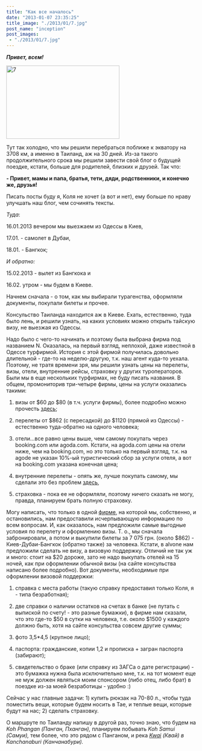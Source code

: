 ```yaml
---
title: "Как все началось"
date: "2013-01-07 23:35:25"
title_image: "./2013/01/7.jpg"
post_name: "inception"
post_images: 
 - "./2013/01/7.jpg"
---
```


<em><strong>Привет, всем!</strong></em>

<img class="alignnone size-medium wp-image-51" alt="7" src="http://thaitrip.od.ua/wp-content/uploads/2013/01/7-300x194.jpg" width="300" height="194" />

Тут так холодно, что мы решили перебраться поближе к экватору на 3708 км, а именно в Таиланд, аж на 30 дней. Из-за такого продолжительного срока мы решили завести свой блог о будущей поездке, кстати, больше для родителей, близких и друзей. Так что:<!--more-->

<strong> - Привет, мамы и папа, братья, тети, дяди, родственники, и конечно же, друзья! </strong>

Писать посты буду я, Коля не хочет (а вот и нет), ему больше по нраву улучшать наш блог, чем сочинять тексты.

<i>Туда</i>:

16.01.2013 вечером мы выезжаем из Одессы в Киев,

17.01. - самолет в Дубаи,

18.01. - Бангкок;

<em>И обратно:</em>

15.02.2013 - вылет из Бангкока и

16.02. утром - мы будем в Киеве.

Начнем сначала - о том, как мы выбирали турагенства, оформляли документы, покупали билеты и прочее.

Консульство Таиланда находится аж в Киеве. Ехать, естественно, туда было лень, и решили узнать, на каких условиях можно открыть тайскую визу, не выезжая из Одессы.

Надо было с чего-то начинать и поэтому была выбрана фирма под названием N. Оказалась, на первый взгляд, неплохой, даже известной в Одессе турфирмой. История с этой фирмой получилась довольно длительной - где-то на неделю-другую, т.к. наш агент куда-то уехала. Поэтому, не тратя времени зря, мы решили узнать цены на перелеты, визы, отели, внутренние рейсы, страховку у других туроператоров. Были мы в еще нескольких турфирмах, не буду писать названия. В общем, промониторив три-четыре фирмы, цены на услуги оказались такими:

1) визы от $60 до $80 (в т.ч. услуги фирмы), более подробно можно прочесть <a title="Тайское консульство" href="http://thaiconsulate.kiev.ua/?page_id=3" target="_blank">здесь</a>;

2) перелеты от $862 (с пересадкой) до $1120 (прямой из Одессы) - естественно туда-обратно на одного человека;

3) отели...все равно цены выше, чем самому покупать через booking.com или agoda.com. Кстати, на agoda.com цены на отели ниже, чем на booking.com, но это только на первый взгляд, т.к. на agode не указан 10%-ый туристический сбор за услуги отеля, а вот на booking.com указана конечная цена;

4) внутренние перелеты - опять же, лучше покупать самому, мы сделали это без проблем <a href="http://www.airasia.com/ot/en/home.page" target="_blank">здесь</a>,

5) страховка - пока ее не оформляли, поэтому ничего сказать не могу, правда, планируем брать полную страховку.

Могу написать, что только в одной <a href="http://www.alvona.com/" target="_blank">фирме</a>, на которой мы, собственно, и остановились, нам предоставили исчерпывающую информацию по всем вопросам. И, как оказалось, нам предложили самые выгодные условия по перелету и оформлению визы. Т. о., мы сначала забронировали, а потом и выкупили билеты за 7 075 грн. (около $862) - Киев-Дубаи-Бангкок (обратно также) за человека. Кстати, в alvone нам предложили сделать не визу, а визовую поддержку. Отличий не так уж и много: стоит на $20 дороже, зато не надо выкупать отелей на 15 ночей, как при оформлении обычной визы (на сайте консульства написано более подробно). Вот документы, необходимые при оформлении визовой поддержки:

1) справка с места работы (такую справку предоставил только Коля, я - типа безработная);

2) две справки о наличии остатков на счетах в банке (не путать с выпиской по счету! - это разные бумажки), в фирме нам сказали, что это где-то $50 в сутки на человека, т.е. около $1500 у каждого должно быть, хотя на сайте консульства совсем другие суммы;

3) фото 3,5*4,5 (крупное лицо);

4) паспорта: гражданские, копии 1,2 и прописка + загран паспорта (забирают);

5) свидетельство о браке (или справку из ЗАГСа о дате регистрации) - это бумажка нужна была исключительно мне, т.к. на тот момент еще не муж должен являться моим спонсором (либо отец, либо брат) в поездке из-за моей безработицы - удобно :)

Сейчас у нас главные задачи: 1) купить рюкзак на 70-80 л., чтобы туда поместить вещи, которые будем носить в Тае, и теплые вещи, которые будут на нас; 2) сделать страховку.

О маршруте по Таиланду напишу в другой раз, точно знаю, что будем на <em>Koh Phangan (Панган, Пханган),</em> планируем побывать<em> Koh Samui (Самуи), </em>тем более, что это рядом с Панганом, и река <em><a title="река Квай" href="http://www.riverkwaijunglerafts.com/" target="_blank">Kwai</a> (Квай) в Kanchanaburi (Канчанабури). </em>

&nbsp;

&nbsp;
